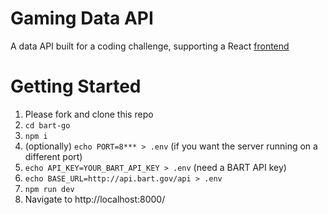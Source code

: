# Gaming Data API

A data API built for a coding challenge, supporting a React
[frontend](https://github.com/tylerlan/gaming-analytics-spa#readme)

# Getting Started

1. Please fork and clone this repo
2. `cd bart-go`
3. `npm i`
4. (optionally) `echo PORT=8*** > .env` (if you want the server running on a different port)
5. `echo API_KEY=YOUR_BART_API_KEY > .env` (need a BART API key)
6. `echo BASE_URL=http://api.bart.gov/api > .env`
7. `npm run dev`
8. Navigate to http://localhost:8000/

